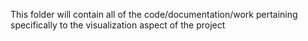 This folder will contain all of the code/documentation/work pertaining specifically to the visualization aspect of the project
